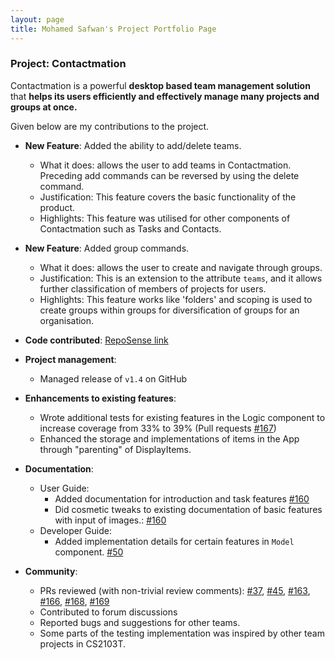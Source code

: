 ```yaml
---
layout: page
title: Mohamed Safwan's Project Portfolio Page
---
```


### Project: Contactmation

Contactmation is a powerful **desktop based team management solution** that **helps its users efficiently and
effectively manage many projects and groups at once.**

Given below are my contributions to the project.

* **New Feature**: Added the ability to add/delete teams.
    * What it does: allows the user to add teams in Contactmation. Preceding add commands can be reversed by using the 
  delete command.
    * Justification: This feature covers the basic functionality of the product.
    * Highlights: This feature was utilised for other components of Contactmation such as Tasks and Contacts.
* **New Feature**: Added group commands.
  * What it does: allows the user to create and navigate through groups.
  * Justification: This is an extension to the attribute `teams`, and it allows further classification of members of projects for users.
  * Highlights: This feature works like 'folders' and scoping is used to create groups within groups for diversification of groups for an organisation.

* **Code contributed**: [RepoSense link](https://nus-cs2103-ay2223s1.github.io/tp-dashboard/?search=&sort=groupTitle&sortWithin=title&timeframe=commit&mergegroup=&groupSelect=groupByRepos&breakdown=true&checkedFileTypes=docs~functional-code~test-code~other&since=2022-09-16&tabOpen=true&tabType=authorship&tabAuthor=mohamedsaf1&tabRepo=AY2223S1-CS2103T-T11-1%2Ftp%5Bmaster%5D&authorshipIsMergeGroup=false&authorshipFileTypes=docs~functional-code~test-code~other&authorshipIsBinaryFileTypeChecked=false&authorshipIsIgnoredFilesChecked=false)

* **Project management**:
    * Managed release of `v1.4` on GitHub

* **Enhancements to existing features**:
    * Wrote additional tests for existing features in the Logic component to increase coverage from 33% to 39% (Pull requests [\#167](https://github.com/AY2223S1-CS2103T-T11-1/tp/commit/2630b8c9c52e0a68b9f946f940a6cd62e6c5c571))
    * Enhanced the storage and implementations of items in the App through "parenting" of DisplayItems.

* **Documentation**:
    * User Guide:
        * Added documentation for introduction and task features [\#160](https://github.com/AY2223S1-CS2103T-T11-1/tp/commit/17a3f70a4f9825613839151bd7d512f6f37ae55b)
        * Did cosmetic tweaks to existing documentation of basic features with input of images.: [\#160](https://github.com/AY2223S1-CS2103T-T11-1/tp/commit/dc1c9fc2582e9c40dbd81a9a188fd7370f11228b)
    * Developer Guide:
        * Added implementation details for certain features in `Model` component. [\#50](https://github.com/AY2223S1-CS2103T-T11-1/tp/commit/343c52432355c65a629d6445bbefa911db4d72f9)

* **Community**:
    * PRs reviewed (with non-trivial review comments): [\#37](https://github.com/AY2223S1-CS2103T-T11-1/tp/pull/37), 
  [\#45](https://github.com/AY2223S1-CS2103T-T11-1/tp/pull/45), 
  [\#163](https://github.com/AY2223S1-CS2103T-T11-1/tp/pull/163), 
  [\#166](https://github.com/AY2223S1-CS2103T-T11-1/tp/pull/166), 
  [\#168](https://github.com/AY2223S1-CS2103T-T11-1/tp/pull/168), 
  [\#169](https://github.com/AY2223S1-CS2103T-T11-1/tp/pull/169)
    * Contributed to forum discussions
    * Reported bugs and suggestions for other teams.
    * Some parts of the testing implementation was inspired by other team projects in CS2103T.
    

